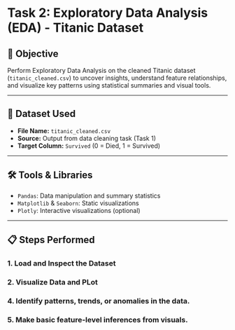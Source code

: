# Task 2: Exploratory Data Analysis (EDA) - Titanic Dataset

## 🧠 Objective

Perform Exploratory Data Analysis on the cleaned Titanic dataset (`titanic_cleaned.csv`) to uncover insights, understand feature relationships, and visualize key patterns using statistical summaries and visual tools.

---

## 📂 Dataset Used

- **File Name:** `titanic_cleaned.csv`
- **Source:** Output from data cleaning task (Task 1)
- **Target Column:** `Survived` (0 = Died, 1 = Survived)

---

## 🛠 Tools & Libraries

- `Pandas`: Data manipulation and summary statistics  
- `Matplotlib` & `Seaborn`: Static visualizations  
- `Plotly`: Interactive visualizations (optional)

---

## 📋 Steps Performed

### 1. Load and Inspect the Dataset
### 2. Visualize Data and PLot
### 4. Identify patterns, trends, or anomalies in the data.
### 5. Make basic feature-level inferences from visuals.
